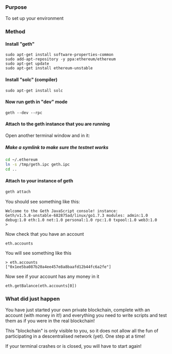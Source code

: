 ### Purpose
To set up your environment

### Method

#### Install "geth"

```
sudo apt-get install software-properties-common
sudo add-apt-repository -y ppa:ethereum/ethereum
sudo apt-get update
sudo apt-get install ethereum-unstable
```

#### Install "solc" (compiler)

```
sudo apt-get install solc
```

#### Now run geth in "dev" mode
```
geth --dev --rpc
```
#### Attach to the geth instance that you are running

Open another terminal window and in it:

##### Make a symlink to make sure the testnet works

```sh
cd ~/.ethereum
ln -s /tmp/geth.ipc geth.ipc
cd .. 
```

#### Attach to your instance of geth

```sh
geth attach
```

You should see something like this:

```
Welcome to the Geth JavaScript console! instance: 
Geth/v1.5.8-unstable-682875ad/linux/go1.7.3 modules: admin:1.0 debug:1.0 eth:1.0 net:1.0 personal:1.0 rpc:1.0 txpool:1.0 web3:1.0 
>
```
Now check that you have an account

```
eth.accounts
```
You will see something like this

```
> eth.accounts
["0x1ee5ba087b20a4ee457e8a8baafd12b44fc6a2fe"]
```

Now see if your account has any money in it

```
eth.getBalance(eth.accounts[0])
```

### What did just happen

You have just started your own private blockchain, complete with an account (with money in it!) and everything you need to write scripts and test them as if you were in the real blockchain!

This "blockchain" is only visible to you, so it does not allow all the fun of participating in a descentralised network (yet). One step at a time!

If your terminal crashes or is closed, you will have to start again!

